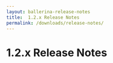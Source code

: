 ```yaml
---
layout: ballerina-release-notes
title:  1.2.x Release Notes
permalink: /downloads/release-notes/
---
```

<script src="{{ "/js/release_notes/all_release_notes.js" | prepend: site.baseurl }}"></script>

<h1 id="stable-release-notes">1.2.x Release Notes</h1>
<style>
li.cVersionItem  {display: none !important;  }
</style>
